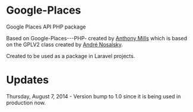 Google-Places
=============

Google Places API PHP package

Based on Google-Places---PHP- created by [Anthony Mills](https://github.com/anthony-mills/Google-Places---PHP-) which is based on the GPLV2 class created by [André Nosalsky](http://andrenosalsky.com/blog/2011/google-places-api-php-class/).

Created to be used as a package in Laravel projects.

Updates
===========

Thursday, August 7, 2014 - Version bump to 1.0 since it is being used in production now.